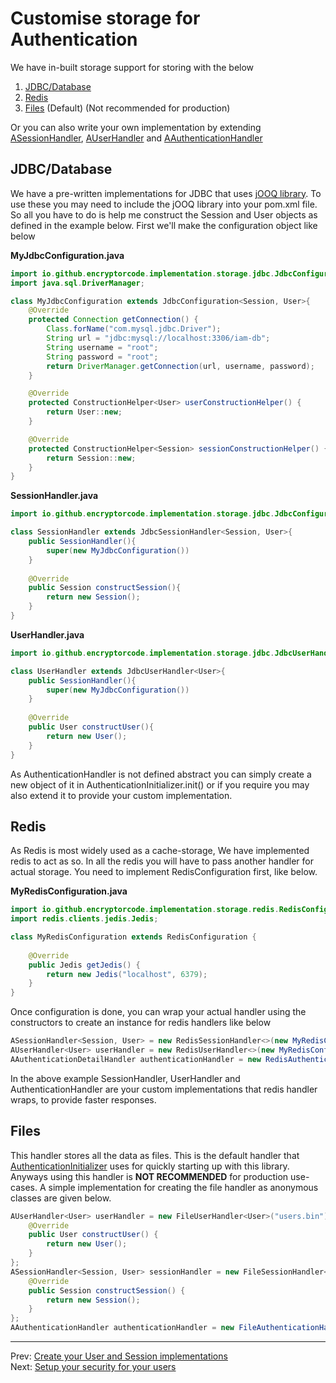 # Customise storage for Authentication
We have in-built storage support for storing with the below
1. [JDBC/Database](#jdbcdatabase)
1. [Redis](#redis)
1. [Files](#files) (Default) (Not recommended for production)

Or you can also write your own implementation by extending [ASessionHandler](../src/main/java/io/github/encryptorcode/handlers/ASessionHandler.java), [AUserHandler](../src/main/java/io/github/encryptorcode/handlers/AUserHandler.java) and [AAuthenticationHandler](../src/main/java/io/github/encryptorcode/handlers/AAuthenticationHandler.java)

## JDBC/Database
We have a pre-written implementations for JDBC that uses [jOOQ library](https://github.com/jOOQ/jOOQ). 
To use these you may need to include the jOOQ library into your pom.xml file. 
So all you have to do is help me construct the Session and User objects as defined in the example below. 
First we'll make the configuration object like below

**MyJdbcConfiguration.java**
```java
import io.github.encryptorcode.implementation.storage.jdbc.JdbcConfiguration;
import java.sql.DriverManager;

class MyJdbcConfiguration extends JdbcConfiguration<Session, User>{
    @Override
    protected Connection getConnection() {
        Class.forName("com.mysql.jdbc.Driver");
        String url = "jdbc:mysql://localhost:3306/iam-db";
        String username = "root";
        String password = "root";
        return DriverManager.getConnection(url, username, password);
    }

    @Override
    protected ConstructionHelper<User> userConstructionHelper() {
        return User::new;
    }

    @Override
    protected ConstructionHelper<Session> sessionConstructionHelper() {
        return Session::new;
    }
}
```

**SessionHandler.java**
```java
import io.github.encryptorcode.implementation.storage.jdbc.JdbcConfiguration;import io.github.encryptorcode.implementation.storage.jdbc.JdbcSessionHandler;

class SessionHandler extends JdbcSessionHandler<Session, User>{
    public SessionHandler(){
        super(new MyJdbcConfiguration())
    }
    
    @Override
    public Session constructSession(){
        return new Session();
    }
}
```

**UserHandler.java**
```java
import io.github.encryptorcode.implementation.storage.jdbc.JdbcUserHandler;

class UserHandler extends JdbcUserHandler<User>{
    public SessionHandler(){
        super(new MyJdbcConfiguration())
    }
    
    @Override
    public User constructUser(){
        return new User();
    }
}
```

As AuthenticationHandler is not defined abstract you can simply create a new object of it in AuthenticationInitializer.init() 
or if you require you may also extend it to provide your custom implementation.

## Redis
As Redis is most widely used as a cache-storage, We have implemented redis to act as so.
In all the redis you will have to pass another handler for actual storage. 
You need to implement RedisConfiguration first, like below.

**MyRedisConfiguration.java**
```java
import io.github.encryptorcode.implementation.storage.redis.RedisConfiguration;
import redis.clients.jedis.Jedis;

class MyRedisConfiguration extends RedisConfiguration {
    
    @Override
    public Jedis getJedis() {
        return new Jedis("localhost", 6379);
    }
}
```

Once configuration is done, you can wrap your actual handler using the constructors to create an instance for redis handlers like below
```java
ASessionHandler<Session, User> = new RedisSessionHandler<>(new MyRedisConfiguration(), Session.class, new SessionHandler());
AUserHandler<User> userHandler = new RedisUserHandler<>(new MyRedisConfiguration(), User.class, new UserHandler());
AAuthenticationDetailHandler authenticationHandler = new RedisAuthenticationHandler(new MyRedisConfiguration(), new AuthenticationHandler());
```
In the above example SessionHandler, UserHandler and AuthenticationHandler are your custom implementations that redis handler wraps, to provide faster responses.

## Files
This handler stores all the data as files. 
This is the default handler that [AuthenticationInitializer](../src/main/java/io/github/encryptorcode/service/AuthenticationInitializer.java) uses for quickly starting up with this library.  
Anyways using this handler is **NOT RECOMMENDED** for production use-cases. A simple implementation for creating the file handler as anonymous classes are given below. 

```java
AUserHandler<User> userHandler = new FileUserHandler<User>("users.bin") {
    @Override
    public User constructUser() {
        return new User();
    }
};
ASessionHandler<Session, User> sessionHandler = new FileSessionHandler<Session, User>("sessions.bin") {
    @Override
    public Session constructSession() {
        return new Session();
    }
};
AAuthenticationHandler authenticationHandler = new FileAuthenticationHandler("authentication.bin");
```

---

Prev: [Create your User and Session implementations](user-and-session-implementation.md) <br/>
Next: [Setup your security for your users](security-handler.md)